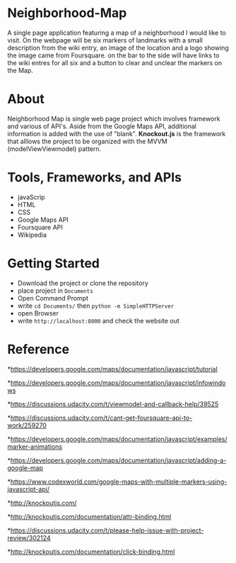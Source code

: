 # Neighborhood-Map
A single page application featuring a map of a neighborhood I would like to visit. On the webpage will be six markers of landmarks with a small description from the wiki entry, an image of the location and a logo showing the image came from Foursquare. on the bar to the side will have links to the wiki entres for all six and a button to clear and unclear the markers on the Map.

# About
Neighborhood Map is single web page project which involves framework and various of API's. Aside from the Google Maps API, additional information is added with the use of "blank". __Knockout.js__ is the framework that alllows the project to be organized with the MVVM (modelViewViewmodel) pattern.

# Tools, Frameworks, and APIs

* javaScrip
* HTML
* CSS
* Google Maps API
* Foursquare API
* Wikipedia 

# Getting Started 

* Download the project or clone the repository
* place project in `Documents`
* Open Command Prompt
* write `cd Documents/` then `python -m SimpleHTTPServer`
* open Browser
* write `http://localhost:8000` and check the website out


# Reference
*https://developers.google.com/maps/documentation/javascript/tutorial

*https://developers.google.com/maps/documentation/javascript/infowindows

*https://discussions.udacity.com/t/viewmodel-and-callback-help/39525

*https://discussions.udacity.com/t/cant-get-foursquare-api-to-work/259270

*https://developers.google.com/maps/documentation/javascript/examples/marker-animations

*https://developers.google.com/maps/documentation/javascript/adding-a-google-map

*https://www.codexworld.com/google-maps-with-multiple-markers-using-javascript-api/

*http://knockoutjs.com/

*http://knockoutjs.com/documentation/attr-binding.html

*https://discussions.udacity.com/t/please-help-issue-with-project-review/302124

*http://knockoutjs.com/documentation/click-binding.html
